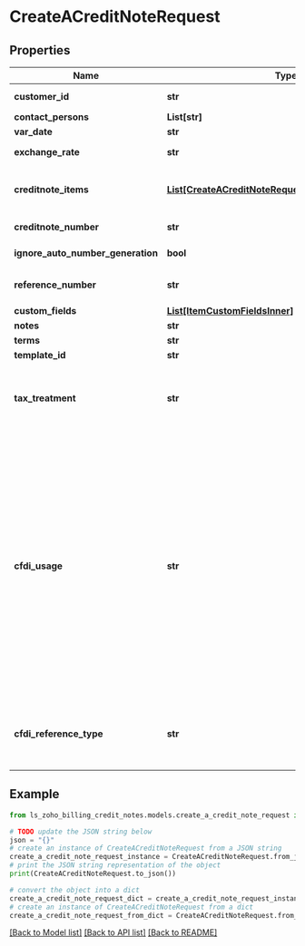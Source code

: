 # CreateACreditNoteRequest


## Properties

Name | Type | Description | Notes
------------ | ------------- | ------------- | -------------
**customer_id** | **str** | Customer ID of the customer for whom the credit note is raised. | 
**contact_persons** | **List[str]** | Contact Persons associated with the credit note. | [optional] 
**var_date** | **str** | The date on which credit note is raised. | 
**exchange_rate** | **str** | Exchange rate for the currency associated with the customer. | [optional] 
**creditnote_items** | [**List[CreateACreditNoteRequestCreditnoteItemsInner]**](CreateACreditNoteRequestCreditnoteItemsInner.md) | List of items involved in the credit note. This contains &lt;code&gt;item_id&lt;/code&gt;, &lt;code&gt;description&lt;/code&gt;, &lt;code&gt;quantity&lt;/code&gt;, &lt;code&gt;price&lt;/code&gt; and &lt;code&gt;item_total&lt;/code&gt;. | 
**creditnote_number** | **str** | Unique number generated (starts with CN) which will be displayed in the interface and credit notes. | 
**ignore_auto_number_generation** | **bool** | Set to true if you need to provide your own credit note number. | [optional] 
**reference_number** | **str** | Reference number generated for the payment. A string of your choice can also be used as the reference number. | [optional] 
**custom_fields** | [**List[ItemCustomFieldsInner]**](ItemCustomFieldsInner.md) | Additional fields for the Credit-Notes. | [optional] 
**notes** | **str** | A short note for the credit note. | [optional] 
**terms** | **str** | Terms &amp; condition to be displayed in the credit note. | [optional] 
**template_id** | **str** | Unique ID of the creditnote template | [optional] 
**tax_treatment** | **str** | VAT treatment for the invoice .Choose whether the contact falls under: &lt;/br&gt;&lt;code&gt;home_country_mexico&lt;/code&gt;,&lt;code&gt;border_region_mexico&lt;/code&gt;,&lt;code&gt;non_mexico&lt;/code&gt; supported only for &lt;b&gt;MX&lt;/b&gt;. | [optional] 
**cfdi_usage** | **str** | Choose CFDI Usage. Allowed values:&lt;/br&gt;&lt;code&gt;acquisition_of_merchandise&lt;/code&gt;, &lt;code&gt;return_discount_bonus&lt;/code&gt;, &lt;code&gt;general_expense&lt;/code&gt;, &lt;code&gt;buildings&lt;/code&gt;, &lt;code&gt;furniture_office_equipment&lt;/code&gt;, &lt;code&gt;transport_equipment&lt;/code&gt;, &lt;code&gt;computer_equipmentdye_molds_tools&lt;/code&gt;, &lt;code&gt;telephone_communication&lt;/code&gt;, &lt;code&gt;satellite_communication&lt;/code&gt;, &lt;code&gt;other_machinery_equipment&lt;/code&gt;, &lt;code&gt;hospital_expense&lt;/code&gt;, &lt;code&gt;medical_expense_disability&lt;/code&gt;, &lt;code&gt;funeral_expense&lt;/code&gt;, &lt;code&gt;donation&lt;/code&gt;, &lt;code&gt;interest_mortage_loans&lt;/code&gt;, &lt;code&gt;contribution_sar&lt;/code&gt;, &lt;code&gt;medical_expense_insurance_pormium&lt;/code&gt;, &lt;code&gt;school_transportation_expense&lt;/code&gt;, &lt;code&gt;deposit_saving_account&lt;/code&gt;, &lt;code&gt;payment_educational_service&lt;/code&gt;, &lt;code&gt;no_tax_effect&lt;/code&gt;, &lt;code&gt;payment&lt;/code&gt;, &lt;code&gt;payroll&lt;/code&gt;. | [optional] 
**cfdi_reference_type** | **str** | Choose CFDI Reference Type. Allowed values:&lt;/br&gt;&lt;code&gt;return_of_merchandise&lt;/code&gt;, &lt;code&gt;substitution_previous_cfdi&lt;/code&gt;, &lt;code&gt;transfer_of_goods&lt;/code&gt;, &lt;code&gt;invoice_generated_from_order&lt;/code&gt;, &lt;code&gt;cfdi_for_advance&lt;/code&gt;. | [optional] 

## Example

```python
from ls_zoho_billing_credit_notes.models.create_a_credit_note_request import CreateACreditNoteRequest

# TODO update the JSON string below
json = "{}"
# create an instance of CreateACreditNoteRequest from a JSON string
create_a_credit_note_request_instance = CreateACreditNoteRequest.from_json(json)
# print the JSON string representation of the object
print(CreateACreditNoteRequest.to_json())

# convert the object into a dict
create_a_credit_note_request_dict = create_a_credit_note_request_instance.to_dict()
# create an instance of CreateACreditNoteRequest from a dict
create_a_credit_note_request_from_dict = CreateACreditNoteRequest.from_dict(create_a_credit_note_request_dict)
```
[[Back to Model list]](../README.md#documentation-for-models) [[Back to API list]](../README.md#documentation-for-api-endpoints) [[Back to README]](../README.md)


